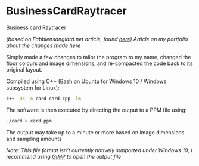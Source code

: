 # BusinessCardRaytracer
Business card Raytracer

*(based on Fabbiensanglard.net article, found [here](http://fabiensanglard.net/rayTracing_back_of_business_card/index.php))*
*Article on my portfolio about the changes made [here](https://chris-donnelly.github.io/raytracer.html)*

Simply made a few changes to tailor the program to my name, changed the floor colours and image dimensions, and re-compacted the code back to its original layout.

Compiled using C++ (Bash on Ubuntu for Windows 10 / Windows subsystem for Linux):

```bash
c++ -O3 -o card card.cpp -lm
```

The software is then executed by directing the output to a PPM file using:

```bash
./card > card.ppm
```

The output may take up to a minute or more based on image dimensions and sampling amounts

*Note: This file format isn't currently natively supported under Windows 10; I recommend using [GIMP](https://www.gimp.org/)
 to open the output file*

